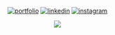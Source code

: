 <div align="center">

  [![portfolio](https://img.shields.io/badge/portfolio-000?style=for-the-badge&logo=ko-fi&logoColor=ffffff&color=161b22)](https://josuehoenicka-portfolio2.web.app/#/)
  [![linkedin](https://img.shields.io/badge/linkedin-000?style=for-the-badge&logo=linkedin&logoColor=ffffff&color=161b22)](https://www.linkedin.com/in/josuehoenicka/)
  [![instagram](https://img.shields.io/badge/instagram-000?style=for-the-badge&logo=instagram&logoColor=ffffff&color=161b22)](https://www.instagram.com/josuehoenicka/?hl=es)
 
![](https://github-profile-trophy.vercel.app/?username=josuehoenicka&theme=light&no-frame=false&no-bg=false&margin-w=6)
  
  </div>
  <div align="center">
  
  </div>
